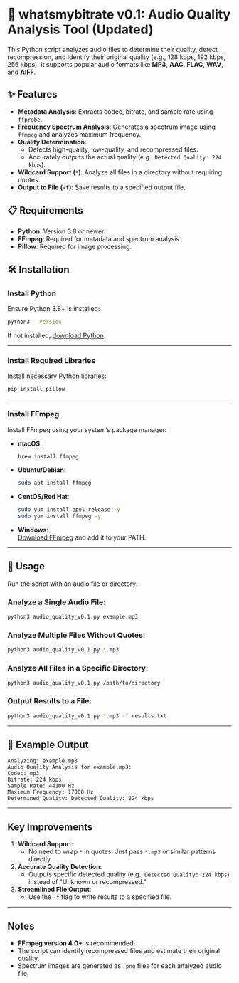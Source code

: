 
# 🎵 whatsmybitrate v0.1: Audio Quality Analysis Tool (Updated)

This Python script analyzes audio files to determine their quality, detect recompression, and identify their original quality (e.g., 128 kbps, 192 kbps, 256 kbps). It supports popular audio formats like **MP3**, **AAC**, **FLAC**, **WAV**, and **AIFF**.

## ✨ Features

- **Metadata Analysis**: Extracts codec, bitrate, and sample rate using `ffprobe`.
- **Frequency Spectrum Analysis**: Generates a spectrum image using `ffmpeg` and analyzes maximum frequency.
- **Quality Determination**:
  - Detects high-quality, low-quality, and recompressed files.
  - Accurately outputs the actual quality (e.g., `Detected Quality: 224 kbps`).
- **Wildcard Support (`*`)**: Analyze all files in a directory without requiring quotes.
- **Output to File (`-f`)**: Save results to a specified output file.

## 📋 Requirements

- **Python**: Version 3.8 or newer.
- **FFmpeg**: Required for metadata and spectrum analysis.
- **Pillow**: Required for image processing.

## 🛠 Installation

### Install Python

Ensure Python 3.8+ is installed:

```bash
python3 --version
```

If not installed, [download Python](https://www.python.org/downloads/).

---

### Install Required Libraries

Install necessary Python libraries:

```bash
pip install pillow
```

---

### Install FFmpeg

Install FFmpeg using your system’s package manager:

- **macOS**:
  ```bash
  brew install ffmpeg
  ```
- **Ubuntu/Debian**:
  ```bash
  sudo apt install ffmpeg
  ```
- **CentOS/Red Hat**:
  ```bash
  sudo yum install epel-release -y
  sudo yum install ffmpeg -y
  ```
- **Windows**:  
  [Download FFmpeg](https://ffmpeg.org/download.html) and add it to your PATH.

---

## 🚀 Usage

Run the script with an audio file or directory:

### Analyze a Single Audio File:
```bash
python3 audio_quality_v0.1.py example.mp3
```

### Analyze Multiple Files Without Quotes:
```bash
python3 audio_quality_v0.1.py *.mp3
```

### Analyze All Files in a Specific Directory:
```bash
python3 audio_quality_v0.1.py /path/to/directory
```

### Output Results to a File:
```bash
python3 audio_quality_v0.1.py *.mp3 -f results.txt
```

---

## 📝 Example Output

```plaintext
Analyzing: example.mp3
Audio Quality Analysis for example.mp3:
Codec: mp3
Bitrate: 224 kbps
Sample Rate: 44100 Hz
Maximum Frequency: 17000 Hz
Determined Quality: Detected Quality: 224 kbps
```

---

## Key Improvements

1. **Wildcard Support**:
   - No need to wrap `*` in quotes. Just pass `*.mp3` or similar patterns directly.
2. **Accurate Quality Detection**:
   - Outputs specific detected quality (e.g., `Detected Quality: 224 kbps`) instead of "Unknown or recompressed."
3. **Streamlined File Output**:
   - Use the `-f` flag to write results to a specified file.

---

## Notes

- **FFmpeg version 4.0+** is recommended.
- The script can identify recompressed files and estimate their original quality.
- Spectrum images are generated as `.png` files for each analyzed audio file.
